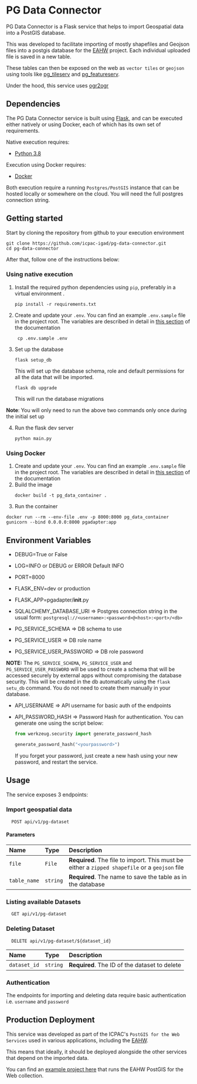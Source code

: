 # PG Data Connector

PG Data Connector is a Flask service that helps to import Geospatial data into a PostGIS database.

This was developed to facilitate importing of mostly shapefiles and Geojson files into a postgis database for
the [EAHW](https://eahazardswatch.icpac.net) project. Each individual uploaded file is saved in a new table.

These tables can then be exposed on the web as `vector tiles`
or `geojson` using tools like [pg_tileserv](https://github.com/CrunchyData/pg_tileserv)
and [pg_featureserv](https://github.com/CrunchyData/pg_featureserv).

Under the hood, this service uses [ogr2ogr](https://gdal.org/programs/ogr2ogr.html)

## Dependencies

The PG Data Connector service is built using [Flask](https://github.com/pallets/flask), and can be executed either
natively or using Docker, each of which has its own set of requirements.

Native execution requires:

- [Python 3.8](https://www.python.org/)

Execution using Docker requires:

- [Docker](https://www.docker.com/)

Both execution require a running `Postgres/PostGIS` instance that can be hosted locally or somewhere on the cloud. You
will need the full postgres connection string.

## Getting started

Start by cloning the repository from github to your execution environment

```
git clone https://github.com/icpac-igad/pg-data-connector.git
cd pg-data-connector
```

After that, follow one of the instructions below:

### Using native execution

1. Install the required python dependencies using `pip`, preferably in a virtual environment .

    ```
    pip install -r requirements.txt
    ```

2. Create and update your `.env`. You can find an example `.env.sample` file in the project root. The variables are
   described in detail in [this section](#environment-variables) of the documentation
    ```
     cp .env.sample .env
   ```

3. Set up the database
   ```
   flask setup_db
   ```
   This will set up the database schema, role and default permissions for all the data that will be imported.

   ```
   flask db upgrade
   ```

   This will run the database migrations

**Note**: You will only need to run the above two commands only once during the initial set up

4. Run the flask dev server

   ```
   python main.py
   ```

### Using Docker

1. Create and update your `.env`. You can find an example `.env.sample` file in the project root. The variables are
   described in detail in [this section](#environment-variables) of the documentation
2. Build the image
   ```
   docker build -t pg_data_container .
   ```
3. Run the container

```
docker run --rm --env-file .env -p 8000:8000 pg_data_container gunicorn --bind 0.0.0.0:8000 pgadapter:app

```

## Environment Variables

- DEBUG=True or False
- LOG=INFO or DEBUG or ERROR Default INFO
- PORT=8000
- FLASK_ENV=dev or production
- FLASK_APP=pgadapter/__init__.py

- SQLALCHEMY_DATABASE_URI => Postgres connection string in the usual
  form: `postgresql://<username>:<password>@<host>:<port>/<db>`
- PG_SERVICE_SCHEMA => DB schema to use
- PG_SERVICE_USER => DB role name
- PG_SERVICE_USER_PASSWORD => DB role password

**NOTE:** The `PG_SERVICE_SCHEMA`, `PG_SERVICE_USER` and `PG_SERVICE_USER_PASSWORD` will be used to create a schema that
will be accessed securely by external apps without compromising the database security. This will be created in the db
automatically using the `flask setu_db` command. You do not need to create them manually in your database.

- API_USERNAME => API username for basic auth of the endpoints
- API_PASSWORD_HASH =>  Password Hash for authentication. You can generate one using the script below:
   ```python
   from werkzeug.security import generate_password_hash
   
   generate_password_hash("<yourpassword>")
   ```

  If you forget your password, just create a new hash using your new password, and restart the service.

## Usage

The service exposes 3 endpoints:

### Import geospatial data

```
  POST api/v1/pg-dataset
```

#### Parameters

| Name         | Type     | Description                                                                                    |
|:-------------|:---------|:-----------------------------------------------------------------------------------------------|
| `file`       | `File`   | **Required**. The file to import. This must be either a `zipped shapefile` or a `geojson` file |
| `table_name` | `string` | **Required**. The name to save the table as in the database                                    |

### Listing available Datasets

```
  GET api/v1/pg-dataset
```

### Deleting Dataset

```
  DELETE api/v1/pg-dataset/${dataset_id}
```

| Name         | Type     | Description                                   |
|:-------------|:---------|:----------------------------------------------|
| `dataset_id` | `string` | **Required**. The ID of the dataset to delete |

### Authentication

The endpoints for importing and deleting data require basic authentication i.e. `username` and `password`

## Production Deployment

This service was developed as part of the ICPAC's `PostGIS for the Web Services`
used in various applications, including the [EAHW](https://eahazardswatch.icpac.net).

This means that ideally, it should be deployed alongside the other services that depend on the imported data.

You can find an [example project here](https://github.com/icpac-igad/eahw-pg4w) that runs the EAHW PostGIS for the Web
collection.




